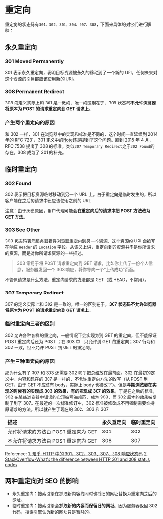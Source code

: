 # 重定向

重定向的状态码有`301、302、303、304、307、308`，下面来具体的对它们进行解释：

## 永久重定向

### 301 Moved Permanently

301 表示永久重定向，表明目标资源被永久的移动到了一个新的 URI，任何未来对这个资源的引用都应该使用新的 URI。

### 308 Permanent Redirect

308 的定义实际上和 301 是一致的，唯一的区别在于，308 状态码**不允许浏览器将原本为 POST 的请求重定向到 GET 请求上**。

### 产生两个重定向的原因

和 302 一样，301 在浏览器中的实现和标准是不同的，这个时间一直延续到 2014 年的 RFC 7231，301 定义中的[Note](https://tools.ietf.org/html/rfc7538)还是提到了这个问题。直到 2015 年 4 月，RFC 7538 提出了 308 的标准，类似`307 Temporary Redirect`之于`302 Found`的存在，308 成为了 301 的补充。

## 临时重定向

### 302 Found

302 表示把目标资源临时移动到另一个 URL 上。由于重定向是临时发生的，所以客户端在之后的请求中还应该使用之前的 URL

注意：由于历史原因，用户代理可能会**在重定向后的请求中把 POST 方法改为 GET 方法**。

### 303 See Other

303 状态码表示服务器要将浏览器重定向到另一个资源，这个资源的 URI 会被写在响应 `Header` 的 `Location` 字段。从语义上讲，重定向到的资源并不是你所请求的资源，而是对你所请求资源的一些描述。

> 303 常用于将 POST 请求重定向到 GET 请求，比如你上传了一份个人信息，服务器发回一个 303 响应，将你导向一个“上传成功”页面。

不管原请求是什么方法，重定向请求的方法都是 GET（或 HEAD，不常用）。

### 307 Temporary Redirect

307 的定义实际上和 302 是一致的，唯一的区别在于，**307 状态码不允许浏览器将原本为 POST 的请求重定向到 GET 请求上**。

### 临时重定向三者的区别

302 允许各种各样的重定向，一般情况下会实现为到 GET 的重定向，但不能保证 POST 重定向后还为 POST ；在 303 中，只允许到 GET 的重定向；307 行为和 302 一致，但不允许 POST 到 GET 的重定向。

### 产生三种重定向的原因

那为什么有了 307 和 303 还需要 302 呢？把总结放在最前面。302 在最初的定义中，内容和现在的 307 是一样的，不允许重定向方法的改写（从 POST 到 GET，由于 GET 不应该有 body，实际上 body 也被改了）。但是**早期浏览器在实现的时候有的实现成 303 的效果，有的实现成 307 的效果**。于是在之后的标准，302 在某些浏览器中错误的实现被写进规范，成为 303，而 302 原本的效果被复制了到了 307。在最近的一次标准修订中，302 标准被修改成不再强制需要维持原请求的方法。所以就产生了现在的 302、303 和 307

| 描述                                 | 永久重定向 | 临时重定向 |
| :----------------------------------- | :--------- | :--------- |
| 允许将请求的方法由 POST 重定向为 GET | 301        | 302        |
| 不允许将请求方法由 POST 重定向为 GET | 308        | 307        |

Reference:
[1. 知乎-HTTP 中的 301、302、303、307、308 响应状态码](https://zhuanlan.zhihu.com/p/60669395)
[2. StackOverflow-What's the difference between HTTP 301 and 308 status codes](https://stackoverflow.com/questions/42136829/whats-the-difference-between-http-301-and-308-status-codes)

## 两种重定向对 SEO 的影响

-   永久重定向：搜索引擎在抓取新内容的同时也将旧的网址替换为重定向之后的网址。
-   临时重定向：搜索引擎会**抓取新的内容而保留旧的网址**。因为服务器返回 302 代码，搜索引擎认为新的网址只是暂时的。
